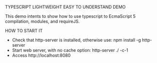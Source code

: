 TYPESCRIPT LIGHTWEIGHT EASY TO UNDERSTAND DEMO

This demo intents to show how to use typescript to EcmaScript 5 compilation, modules, and requireJS.

HOW TO START IT

- Check that http-server is installed, otherwise use: npm install -g http-server
- Start web server, with no cache option: http-server ./ -c-1
- Access http://localhost:8080